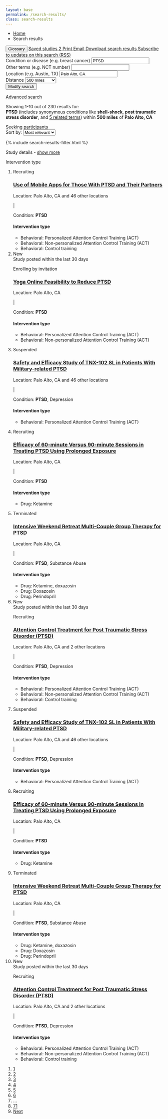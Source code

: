 ```yaml
---
layout: base
permalink: /search-results/
class: search-results
---
```


<nav class="submenu">
  <div class="usa-grid">
    <ul class="breadcrumbs usa-unstyled-list">
      <li>
        <a href="{{ site.baseurl }}/">Home</a>
      </li>
      <li>Search results</li>
    </ul>
    <div class="page-links">
      <button class="js-glossary-toggle button usa-button-unstyled term link-compound"><i class="fa fa-info-circle" aria-hidden="true"></i>Glossary</button>
      <span class="divider-vertical"></span>
      <a class="link-compound" href="#">
        <i class="fa fa-bookmark-o" aria-hidden="true"></i>Saved studies <span class="saved_studies-count">2</span>
      </a>
      <span class="divider-vertical"></span>
      <a class="page-links-icon_link" href="#">
        <i class="fa fa-print" aria-hidden="true"></i>
        <span class="usa-sr-only">Print</span>
      </a>
      <a class="page-links-icon_link" href="#">
        <i class="fa fa-envelope-o" aria-hidden="true"></i>
        <span class="usa-sr-only">Email</span>
      </a>
      <a class="page-links-icon_link" href="#0">
        <i class="fa fa-download" aria-hidden="true"></i>
        <span class="usa-sr-only">Download search results</span>
      </a>
      <a class="page-links-icon_link" href="#0">
        <i class="fa fa-rss" aria-hidden="true"></i>
        <span class="usa-sr-only">Subscribe to updates on this search (RSS)</span>
      </a>
    </div>
  </div>
</nav>
<div class="search_result-search">
  <div class="usa-grid">
    <form class="" action="">
      <div class="search_result-search-input">
        <label class="" for="search_field-condition">Condition or disease</label>
        <span class="usa-form-hint">(e.g. breast cancer)</span>
        <input id="search_field-condition" name="input-type-text" type="text" value="PTSD">
      </div>
      <div class="search_result-search-input">
        <label class="" for="search_field-keyword">Other terms</label>
        <span class="usa-form-hint">(e.g. NCT number)</span>
        <input id="search_field-keyword" name="input-type-text" type="text" value="">
      </div>
      <div class="search_result-search-input">
        <label class="" for="search_field-location">Location</label>
        <span class="usa-form-hint">(e.g. Austin, TX)</span>
        <input id="search_field-location" name="input-type-text" type="text" value="Palo Alto, CA">
      </div>
      <div class="search_result-search-input search_result-search-input-distance">
        <label for="distance">Distance</label>
        <select id="distance" name="distance">
          <option></option>
          <option value="50">50 miles</option>
          <option value="100">100 miles</option>
          <option value="250">250 miles</option>
          <option value="500" selected>500 miles</option>
          <option value="any">Any distance</option>
        </select>
      </div>
      <button class="">
        <span class="usa-sr-only">Modify search</span>
        <i class="fa fa-search" aria-hidden="true"></i>
      </button>
    </form>
    <a class="search_result-link-advanced_search" href="#0">Advanced search</a>
  </div>
</div>
<nav class="search_result-info_bar">
  <div class="usa-grid">
    <p class="search_result-count">
      <span class="search_result-count-showing">Showing 1-10 out of 230 results for:</span><br><b>PTSD</b> (includes synonymous conditions like <b>shell-shock</b>, <b>post traumatic stress disorder</b>, and <a href="#0">5 related terms</a>) within <b>500 miles</b> of <b>Palo Alto, CA</b>
    </p>
    <div class="filter-remove">
      <a href="#0">Seeking participants <i class="fa fa-times-circle" aria-hidden="true"></i></a>
    </div>
    <form class="form-sort" action="">
      <label for="options">Sort by:</label>
      <select name="options" id="options">
        <option value="most-relevant">Most relevant</option>
        <option value="newest">Newest</option>
      </select>
    </form>
  </div>
</nav>
<div class="usa-grid">
  <aside class="search_result-filter usa-width-one-fourth">
    {% include search-results-filter.html %}
  </aside>
  <div class="usa-width-three-fourths search_results-main">
<!--     <div class="search_results-info">
      <form class="form-sort" action="">
        <label for="options">Sort by:</label>
        <select name="options" id="options">
          <option value="most-relevant">Most relevant</option>
          <option value="newest">Newest</option>
        </select>
      </form>
    </div> -->
    <div class="usa-grid-full search_results-heading">
      <div class="usa-width-two-thirds">
        <p class="search_results-heading-study">Study details - <a href="#0">show more</a></p>
      </div>
      <div class="usa-width-one-third">
        <p class="term" data-term="Intervention">
          Intervention type
          <i class="fa fa-info-circle" aria-hidden="true"></i>
        </p>
      </div>
    </div>
    <ol class="search_result-list usa-unstyled-list">
      <li class="search_result-item">
        <article>
          <div class="usa-width-two-thirds">
            <p class="search_result-metadata study-status study-status-recruiting">
              <i class="fa fa-circle" aria-hidden="true"></i>
              Recruiting
            </p>
            <h3 class="search_result-heading">
              <a href="{{ site.baseurl }}/study-detail/">Use of Mobile Apps for Those With <b>PTSD</b> and Their Partners</a>
            </h3>
            <p class="search_result-metadata">Location: Palo Alto, CA and 46 other locations</p>
            <span class="search_result-metadata-divider">|</span>
            <p class="search_result-metadata">Condition: <b>PTSD</b></p>
          </div>
          <div class="usa-width-one-third">
            <h4 class="search_result-intervention-heading">Intervention type</h4>
            <ul class="search_result-intervention">
              <li>Behavioral: Personalized Attention Control Training (ACT)</li>
              <li>Behavioral: Non-personalized Attention Control Training (ACT)</li>
              <li>Behavioral: Control training</li>
            </ul>
          </div>
        </article>
      </li>
      <li class="search_result-item">
        <article>
          <span class="usa-label tooltip-label" aria-describedby="tooltip-text-content-1" tabindex="0">New</span>
          <div class="tooltip">
            <span class="tooltip-text" id="tooltip-text-content-1" role="tooltip">Study posted within the last 30 days</span>
          </div>
          <div class="usa-width-two-thirds">
            <p class="search_result-metadata study-status study-status-recruiting"><i class="fa fa-circle" aria-hidden="true"></i> Enrolling by invitation</p>
            <h3 class="search_result-heading">
              <a href="javascript:void(0);">Yoga Online Feasibility to Reduce <b>PTSD</b></a>
            </h3>
            <p class="search_result-metadata">Location: Palo Alto, CA</p>
            <span class="search_result-metadata-divider">|</span>
            <p class="search_result-metadata">Condition: <b>PTSD</b></p>
          </div>
          <div class="usa-width-one-third">
            <h4 class="search_result-intervention-heading">Intervention type</h4>
            <ul class="search_result-intervention">
              <li>Behavioral: Personalized Attention Control Training (ACT)</li>
              <li>Behavioral: Non-personalized Attention Control Training (ACT)</li>
            </ul>
          </div>
        </article>
      </li>
      <li class="search_result-item">
        <article>
          <div class="usa-width-two-thirds">
            <p class="search_result-metadata study-status study-status-suspended-"><i class="fa fa-circle" aria-hidden="true"></i> Suspended</p>
            <h3 class="search_result-heading">
              <a href="javascript:void(0);">Safety and Efficacy Study of TNX-102 SL in Patients With Military-related <b>PTSD</b></a>
            </h3>
            <p class="search_result-metadata">Location: Palo Alto, CA and 46 other locations</p>
            <span class="search_result-metadata-divider">|</span>
            <p class="search_result-metadata">Condition: <b>PTSD</b>, Depression</p>
          </div>
          <div class="usa-width-one-third">
            <h4 class="search_result-intervention-heading">Intervention type</h4>
            <ul class="search_result-intervention">
              <li>Behavioral: Personalized Attention Control Training (ACT)</li>
            </ul>
          </div>
        </article>
      </li>
      <li class="search_result-item">
        <article>
          <div class="usa-width-two-thirds">
            <p class="search_result-metadata study-status study-status-recruiting"><i class="fa fa-circle" aria-hidden="true"></i> Recruiting</p>
            <h3 class="search_result-heading">
              <a href="javascript:void(0);">Efficacy of 60-minute Versus 90-minute Sessions in Treating <b>PTSD</b> Using Prolonged Exposure</a>
            </h3>
            <p class="search_result-metadata">Location: Palo Alto, CA</p>
            <span class="search_result-metadata-divider">|</span>
            <p class="search_result-metadata">Condition: <b>PTSD</b></p>
          </div>
          <div class="usa-width-one-third">
            <h4 class="search_result-intervention-heading">Intervention type</h4>
            <ul class="search_result-intervention">
              <li>Drug: Ketamine</li>
            </ul>
          </div>
        </article>
      </li>
      <li class="search_result-item">
        <article>
          <div class="usa-width-two-thirds">
            <p class="search_result-metadata study-status study-status-suspended-"><i class="fa fa-circle" aria-hidden="true"></i> Terminated</p>
            <h3 class="search_result-heading">
              <a href="javascript:void(0);">Intensive Weekend Retreat Multi-Couple Group Therapy for <b>PTSD</b></a>
            </h3>
            <p class="search_result-metadata">Location: Palo Alto, CA</p>
            <span class="search_result-metadata-divider">|</span>
            <p class="search_result-metadata">Condition: <b>PTSD</b>, Substance Abuse</p>
          </div>
          <div class="usa-width-one-third">
            <h4 class="search_result-intervention-heading">Intervention type</h4>
            <ul class="search_result-intervention">
              <li>Drug: Ketamine, doxazosin</li>
              <li>Drug: Doxazosin</li>
              <li>Drug: Perindopril</li>
            </ul>
          </div>
        </article>
      </li>
      <li class="search_result-item">
        <article>
          <span class="usa-label tooltip-label" aria-describedby="tooltip-text-content-2" tabindex="0">New</span>
          <div class="tooltip">
            <span class="tooltip-text" id="tooltip-text-content-2" role="tooltip">Study posted within the last 30 days</span>
          </div>
          <div class="usa-width-two-thirds">
            <p class="search_result-metadata study-status study-status-recruiting"><i class="fa fa-circle" aria-hidden="true"></i> Recruiting</p>
            <h3 class="search_result-heading">
              <a href="javascript:void(0);">Attention Control Treatment for Post Traumatic Stress Disorder (<b>PTSD</b>)</a>
            </h3>
            <p class="search_result-metadata">Location: Palo Alto, CA and 2 other locations</p>
            <span class="search_result-metadata-divider">|</span>
            <p class="search_result-metadata">Condition: <b>PTSD</b>, Depression</p>
          </div>
          <div class="usa-width-one-third">
            <h4 class="search_result-intervention-heading">Intervention type</h4>
            <ul class="search_result-intervention">
              <li>Behavioral: Personalized Attention Control Training (ACT)</li>
              <li>Behavioral: Non-personalized Attention Control Training (ACT)</li>
              <li>Behavioral: Control training</li>
            </ul>
          </div>
        </article>
      </li>
      <li class="search_result-item">
        <article>
          <div class="usa-width-two-thirds">
            <p class="search_result-metadata study-status study-status-suspended-"><i class="fa fa-circle" aria-hidden="true"></i> Suspended</p>
            <h3 class="search_result-heading">
              <a href="javascript:void(0);">Safety and Efficacy Study of TNX-102 SL in Patients With Military-related <b>PTSD</b></a>
            </h3>
            <p class="search_result-metadata">Location: Palo Alto, CA and 46 other locations</p>
            <span class="search_result-metadata-divider">|</span>
            <p class="search_result-metadata">Condition: <b>PTSD</b>, Depression</p>
          </div>
          <div class="usa-width-one-third">
            <h4 class="search_result-intervention-heading">Intervention type</h4>
            <ul class="search_result-intervention">
              <li>Behavioral: Personalized Attention Control Training (ACT)</li>
            </ul>
          </div>
        </article>
      </li>
      <li class="search_result-item">
        <article>
          <div class="usa-width-two-thirds">
            <p class="search_result-metadata study-status study-status-recruiting"><i class="fa fa-circle" aria-hidden="true"></i> Recruiting</p>
            <h3 class="search_result-heading">
              <a href="javascript:void(0);">Efficacy of 60-minute Versus 90-minute Sessions in Treating <b>PTSD</b> Using Prolonged Exposure</a>
            </h3>
            <p class="search_result-metadata">Location: Palo Alto, CA</p>
            <span class="search_result-metadata-divider">|</span>
            <p class="search_result-metadata">Condition: <b>PTSD</b></p>
          </div>
          <div class="usa-width-one-third">
            <h4 class="search_result-intervention-heading">Intervention type</h4>
            <ul class="search_result-intervention">
              <li>Drug: Ketamine</li>
            </ul>
          </div>
        </article>
      </li>
      <li class="search_result-item">
        <article>
          <div class="usa-width-two-thirds">
            <p class="search_result-metadata study-status study-status-suspended-"><i class="fa fa-circle" aria-hidden="true"></i> Terminated</p>
            <h3 class="search_result-heading">
              <a href="javascript:void(0);">Intensive Weekend Retreat Multi-Couple Group Therapy for <b>PTSD</b></a>
            </h3>
            <p class="search_result-metadata">Location: Palo Alto, CA</p>
            <span class="search_result-metadata-divider">|</span>
            <p class="search_result-metadata">Condition: <b>PTSD</b>, Substance Abuse</p>
          </div>
          <div class="usa-width-one-third">
            <h4 class="search_result-intervention-heading">Intervention type</h4>
            <ul class="search_result-intervention">
              <li>Drug: Ketamine, doxazosin</li>
              <li>Drug: Doxazosin</li>
              <li>Drug: Perindopril</li>
            </ul>
          </div>
        </article>
      </li>
      <li class="search_result-item">
        <article>
          <span class="usa-label tooltip-label" aria-describedby="tooltip-text-content-3" tabindex="0">New</span>
          <div class="tooltip">
            <span class="tooltip-text" id="tooltip-text-content-3" role="tooltip">Study posted within the last 30 days</span>
          </div>
          <div class="usa-width-two-thirds">
            <p class="search_result-metadata study-status study-status-recruiting"><i class="fa fa-circle" aria-hidden="true"></i> Recruiting</p>
            <h3 class="search_result-heading">
              <a href="javascript:void(0);">Attention Control Treatment for Post Traumatic Stress Disorder (<b>PTSD</b>)</a>
            </h3>
            <p class="search_result-metadata">Location: Palo Alto, CA and 2 other locations</p>
            <span class="search_result-metadata-divider">|</span>
            <p class="search_result-metadata">Condition: <b>PTSD</b>, Depression</p>
          </div>
          <div class="usa-width-one-third">
            <h4 class="search_result-intervention-heading">Intervention type</h4>
            <ul class="search_result-intervention">
              <li>Behavioral: Personalized Attention Control Training (ACT)</li>
              <li>Behavioral: Non-personalized Attention Control Training (ACT)</li>
              <li>Behavioral: Control training</li>
            </ul>
          </div>
        </article>
      </li>
    </ol>
<nav class="pagination" role="navigation" aria-label="Pagination">
  <ol>
    <li class="pagination-page"><a class="is-active" href="#0" aria-label="Page 1, Current Page" tabindex="-1">1</a></li>
    <li class="c-page"><a class="" href="#0" aria-label="Page 2">2</a></li>
    <li class="c-page"><a class="" href="#0" aria-label="Page 3">3</a></li>
    <li class="c-page"><a class="" href="#0" aria-label="Page 4">4</a></li>
    <li class="c-page"><a class="" href="#0" aria-label="Page 5">5</a></li>
    <li class="c-page"><a class="" href="#0" aria-label="Page 6">6</a></li>
    <li class="c-page" aria-hidden="true">…</li>
    <li class="c-page"><a class="" href="#0" aria-label="Page 71">71</a></li>
    <li class="c-page-next"><a href="#0" aria-label="Next Page">Next <i class="fa fa-angle-right" aria-hidden="true"></i></a></li>
  </ol>
</nav>
  </div>
</div>
